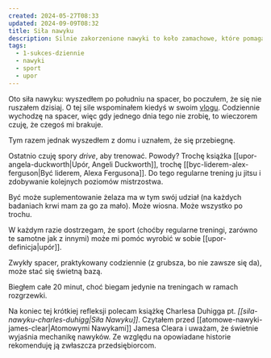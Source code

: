 ```yaml
---
created: 2024-05-27T08:33
updated: 2024-09-09T08:32
title: Siła nawyku
description: Silnie zakorzenione nawyki to koło zamachowe, które pomaga nam być bardziej upartym.
tags:
  - 1-sukces-dziennie
  - nawyki
  - sport
  - upor
---
```

Oto siła nawyku: wyszedłem po południu na spacer, bo poczułem, że się nie ruszałem dzisiaj. O tej sile wspominałem kiedyś w swoim [vlogu](https://michalkukla.pl/projects/vlog). Codziennie wychodzę na spacer, więc gdy jednego dnia tego nie zrobię, to wieczorem czuję, że czegoś mi brakuje.

Tym razem jednak wyszedłem z domu i uznałem, że się przebiegnę.

Ostatnio czuję spory *drive*, aby trenować. Powody? Trochę książka [[upor-angela-duckworth|Upór, Angeli Duckworth]], trochę [[byc-liderem-alex-ferguson|Być liderem, Alexa Fergusona]]. Do tego regularne trening ju jitsu i zdobywanie kolejnych poziomów mistrzostwa.

Być może suplementowanie żelaza ma w tym swój udział (na każdych badaniach krwi mam za go za mało). Może wiosna. Może wszystko po trochu.

W każdym razie dostrzegam, że sport (choćby regularne treningi, zarówno te samotne jak z innymi) może mi pomóc wyrobić w sobie [[upor-definicja|upór]]. 

Zwykły spacer, praktykowany codziennie (z grubsza, bo nie zawsze się da), może stać się świetną bazą.

Biegłem całe 20 minut, choć biegam jedynie na treningach w ramach rozgrzewki.

Na koniec tej krótkiej refleksji polecam książkę Charlesa Duhigga pt. *[[sila-nawyku-charles-duhigg|Siła Nawyku]]*. Czytałem przed [[atomowe-nawyki-james-clear|Atomowymi Nawykami]] Jamesa Cleara i uważam, że świetnie wyjaśnia mechanikę nawyków. Ze względu na opowiadane historie rekomenduję ją zwłaszcza przedsiębiorcom.